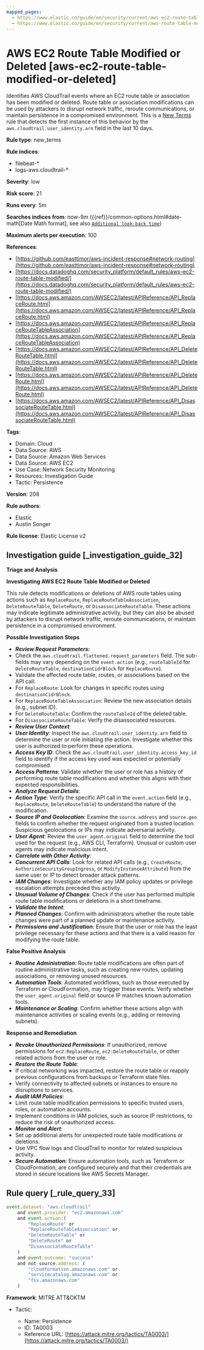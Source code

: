 ```yaml
---
mapped_pages:
  - https://www.elastic.co/guide/en/security/current/aws-ec2-route-table-modified-or-deleted.html
  - https://www.elastic.co/guide/en/security/current/aws-route-table-modified-or-deleted.html
---
```


# AWS EC2 Route Table Modified or Deleted [aws-ec2-route-table-modified-or-deleted]

Identifies AWS CloudTrail events where an EC2 route table or association has been modified or deleted. Route table or association modifications can be used by attackers to disrupt network traffic, reroute communications, or maintain persistence in a compromised environment. This is a [New Terms](docs-content://solutions/security/detect-and-alert/create-detection-rule.md#create-new-terms-rule) rule that detects the first instance of this behavior by the `aws.cloudtrail.user_identity.arn` field in the last 10 days.

**Rule type**: new_terms

**Rule indices**:

* filebeat-*
* logs-aws.cloudtrail-*

**Severity**: low

**Risk score**: 21

**Runs every**: 5m

**Searches indices from**: now-9m ({{ref}}/common-options.html#date-math[Date Math format], see also [`Additional look-back time`](docs-content://solutions/security/detect-and-alert/create-detection-rule.md#rule-schedule))

**Maximum alerts per execution**: 100

**References**:

* [https://github.com/easttimor/aws-incident-response#network-routing](https://github.com/easttimor/aws-incident-response#network-routing)
* [https://docs.datadoghq.com/security_platform/default_rules/aws-ec2-route-table-modified/](https://docs.datadoghq.com/security_platform/default_rules/aws-ec2-route-table-modified/)
* [https://docs.aws.amazon.com/AWSEC2/latest/APIReference/API_ReplaceRoute.html](https://docs.aws.amazon.com/AWSEC2/latest/APIReference/API_ReplaceRoute.html)
* [https://docs.aws.amazon.com/AWSEC2/latest/APIReference/API_ReplaceRouteTableAssociation](https://docs.aws.amazon.com/AWSEC2/latest/APIReference/API_ReplaceRouteTableAssociation)
* [https://docs.aws.amazon.com/AWSEC2/latest/APIReference/API_DeleteRouteTable.html](https://docs.aws.amazon.com/AWSEC2/latest/APIReference/API_DeleteRouteTable.html)
* [https://docs.aws.amazon.com/AWSEC2/latest/APIReference/API_DeleteRoute.html](https://docs.aws.amazon.com/AWSEC2/latest/APIReference/API_DeleteRoute.html)
* [https://docs.aws.amazon.com/AWSEC2/latest/APIReference/API_DisassociateRouteTable.html](https://docs.aws.amazon.com/AWSEC2/latest/APIReference/API_DisassociateRouteTable.html)

**Tags**:

* Domain: Cloud
* Data Source: AWS
* Data Source: Amazon Web Services
* Data Source: AWS EC2
* Use Case: Network Security Monitoring
* Resources: Investigation Guide
* Tactic: Persistence

**Version**: 208

**Rule authors**:

* Elastic
* Austin Songer

**Rule license**: Elastic License v2

## Investigation guide [_investigation_guide_32]

**Triage and Analysis**

**Investigating AWS EC2 Route Table Modified or Deleted**

This rule detects modifications or deletions of AWS route tables using actions such as `ReplaceRoute`, `ReplaceRouteTableAssociation`, `DeleteRouteTable`, `DeleteRoute`, or `DisassociateRouteTable`. These actions may indicate legitimate administrative activity, but they can also be abused by attackers to disrupt network traffic, reroute communications, or maintain persistence in a compromised environment.

**Possible Investigation Steps**

* ***Review Request Parameters:***
* Check the `aws.cloudtrail.flattened.request_parameters` field. The sub-fields may vary depending on the `event.action` (e.g., `routeTableId` for `DeleteRouteTable`, `destinationCidrBlock` for `ReplaceRoute`).
* Validate the affected route table, routes, or associations based on the API call:
* For `ReplaceRoute`: Look for changes in specific routes using `destinationCidrBlock`.
* For `ReplaceRouteTableAssociation`: Review the new association details (e.g., subnet ID).
* For `DeleteRouteTable`: Confirm the `routeTableId` of the deleted table.
* For `DisassociateRouteTable`: Verify the disassociated resources.
* ***Review User Context***:
* ***User Identity***: Inspect the `aws.cloudtrail.user_identity.arn` field to determine the user or role initiating the action. Investigate whether this user is authorized to perform these operations.
* ***Access Key ID***: Check the `aws.cloudtrail.user_identity.access_key_id` field to identify if the access key used was expected or potentially compromised.
* ***Access Patterns***: Validate whether the user or role has a history of performing route table modifications and whether this aligns with their expected responsibilities.
* ***Analyze Request Details***:
* ***Action Type***: Verify the specific API call in the `event.action` field (e.g., `ReplaceRoute`, `DeleteRouteTable`) to understand the nature of the modification.
* ***Source IP and Geolocation***: Examine the `source.address` and `source.geo` fields to confirm whether the request originated from a trusted location. Suspicious geolocations or IPs may indicate adversarial activity.
* ***User Agent***: Review the `user_agent.original` field to determine the tool used for the request (e.g., AWS CLI, Terraform). Unusual or custom user agents may indicate malicious intent.
* ***Correlate with Other Activity***:
* ***Concurrent API Calls***: Look for related API calls (e.g., `CreateRoute`, `AuthorizeSecurityGroupIngress`, or `ModifyInstanceAttribute`) from the same user or IP to detect broader attack patterns.
* ***IAM Changes***: Investigate whether any IAM policy updates or privilege escalation attempts preceded this activity.
* ***Unusual Volume of Changes***: Check if the user has performed multiple route table modifications or deletions in a short timeframe.
* ***Validate the Intent***:
* ***Planned Changes***: Confirm with administrators whether the route table changes were part of a planned update or maintenance activity.
* ***Permissions and Justification***: Ensure that the user or role has the least privilege necessary for these actions and that there is a valid reason for modifying the route table.

**False Positive Analysis**

* ***Routine Administration***: Route table modifications are often part of routine administrative tasks, such as creating new routes, updating associations, or removing unused resources.
* ***Automation Tools***: Automated workflows, such as those executed by Terraform or CloudFormation, may trigger these events. Verify whether the `user_agent.original` field or source IP matches known automation tools.
* ***Maintenance or Scaling***: Confirm whether these actions align with maintenance activities or scaling events (e.g., adding or removing subnets).

**Response and Remediation**

* ***Revoke Unauthorized Permissions***: If unauthorized, remove permissions for `ec2:ReplaceRoute`, `ec2:DeleteRouteTable`, or other related actions from the user or role.
* ***Restore the Route Table***:
* If critical networking was impacted, restore the route table or reapply previous configurations from backups or Terraform state files.
* Verify connectivity to affected subnets or instances to ensure no disruptions to services.
* ***Audit IAM Policies***:
* Limit route table modification permissions to specific trusted users, roles, or automation accounts.
* Implement conditions in IAM policies, such as source IP restrictions, to reduce the risk of unauthorized access.
* ***Monitor and Alert***:
* Set up additional alerts for unexpected route table modifications or deletions.
* Use VPC flow logs and CloudTrail to monitor for related suspicious activity.
* ***Secure Automation***: Ensure automation tools, such as Terraform or CloudFormation, are configured securely and that their credentials are stored in secure locations like AWS Secrets Manager.


## Rule query [_rule_query_33]

```js
event.dataset: "aws.cloudtrail"
    and event.provider: "ec2.amazonaws.com"
    and event.action:(
        "ReplaceRoute" or
        "ReplaceRouteTableAssociation" or
        "DeleteRouteTable" or
        "DeleteRoute" or
        "DisassociateRouteTable"
    )
    and event.outcome: "success"
    and not source.address: (
        "cloudformation.amazonaws.com" or
        "servicecatalog.amazonaws.com" or
        "fsx.amazonaws.com"
    )
```

**Framework**: MITRE ATT&CKTM

* Tactic:

    * Name: Persistence
    * ID: TA0003
    * Reference URL: [https://attack.mitre.org/tactics/TA0003/](https://attack.mitre.org/tactics/TA0003/)



